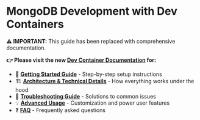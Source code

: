 # MongoDB Development with Dev Containers

**⚠️ IMPORTANT:** This guide has been replaced with comprehensive documentation.

**👉 Please visit the new [Dev Container Documentation](./devcontainer/README.md) for:**

- 📖 [**Getting Started Guide**](./devcontainer/getting-started.md) - Step-by-step setup instructions
- 🏗️ [**Architecture & Technical Details**](./devcontainer/architecture.md) - How everything works under the hood
- 🔧 [**Troubleshooting Guide**](./devcontainer/troubleshooting.md) - Solutions to common issues
- 💡 [**Advanced Usage**](./devcontainer/advanced.md) - Customization and power user features
- ❓ [**FAQ**](./devcontainer/faq.md) - Frequently asked questions
